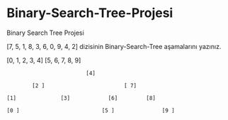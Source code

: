 # Binary-Search-Tree-Projesi
Binary Search Tree Projesi

[7, 5, 1, 8, 3, 6, 0, 9, 4, 2] dizisinin Binary-Search-Tree aşamalarını yazınız.

[0, 1, 2, 3, 4] [5, 6, 7, 8, 9] 

                             [4]

            [2 ]                         [ 7] 

    [1]              [3]            [6]         [8]

    [0 ]                          [5 ]               [9 ]

